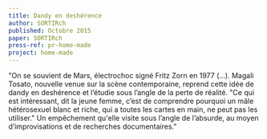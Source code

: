 ```yaml
---
title: Dandy en deshérence
author: SORTIRch
published: Octobre 2015
paper: SORTIRch
press-ref: pr-home-made
project: home-made
---
```


"On se souvient de Mars, électrochoc signé Fritz Zorn en 1977 (...). Magali Tosato, nouvelle venue sur la scène contemporaine, reprend cette idée de dandy en deshérence et l’étudie sous l’angle de la perte de réalité. "Ce qui est intéressant, dit la jeune femme, c’est de comprendre pourquoi un mâle hétérosexuel blanc et riche, qui a toutes les cartes en main, ne peut pas les utiliser." Un empêchement qu'elle visite sous l’angle de l’absurde, au moyen d’improvisations et de recherches documentaires."
	


